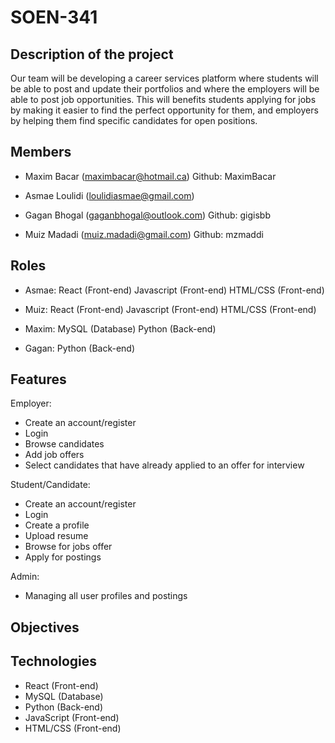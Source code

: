# SOEN-341

## Description of the project

Our team will be developing a career services platform where students will be able to post and update their portfolios and where the employers will be able to post job opportunities. This will benefits students applying for jobs by making it easier to find the perfect opportunity for them, and employers by helping them find specific candidates for open positions. 

## Members

- Maxim Bacar (maximbacar@hotmail.ca) Github: MaximBacar

- Asmae Loulidi (loulidiasmae@gmail.com)

- Gagan Bhogal (gaganbhogal@outlook.com) Github: gigisbb

- Muiz Madadi (muiz.madadi@gmail.com) Github: mzmaddi

## Roles

- Asmae: React (Front-end)
         Javascript (Front-end)
         HTML/CSS (Front-end)

- Muiz: React (Front-end)
        Javascript (Front-end)
        HTML/CSS (Front-end)

- Maxim: MySQL (Database)
         Python (Back-end)
         
- Gagan: Python (Back-end)

## Features

Employer: 
- Create an account/register
- Login
- Browse candidates
- Add job offers
- Select candidates that have already applied to an offer for interview

Student/Candidate:
- Create an account/register
- Login
- Create a profile
- Upload resume
- Browse for jobs offer
- Apply for postings

Admin:
- Managing all user profiles and postings

## Objectives

## Technologies

- React (Front-end)
- MySQL (Database)
- Python (Back-end)
- JavaScript (Front-end)
- HTML/CSS (Front-end)
